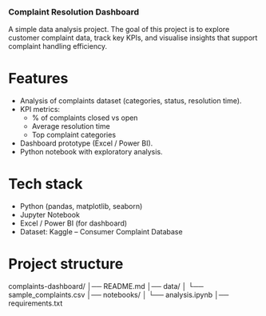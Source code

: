 ### Complaint Resolution Dashboard

A simple data analysis project.
The goal of this project is to explore customer complaint data, track key KPIs, and visualise insights that support complaint handling efficiency.

# Features
- Analysis of complaints dataset (categories, status, resolution time).
- KPI metrics:
  - % of complaints closed vs open
  - Average resolution time
  - Top complaint categories
- Dashboard prototype (Excel / Power BI).
- Python notebook with exploratory analysis.

# Tech stack
- Python (pandas, matplotlib, seaborn)
- Jupyter Notebook
- Excel / Power BI (for dashboard)
- Dataset: Kaggle – Consumer Complaint Database

# Project structure
complaints-dashboard/
│── README.md
│── data/
│    └── sample_complaints.csv
│── notebooks/
│    └── analysis.ipynb
│── requirements.txt

